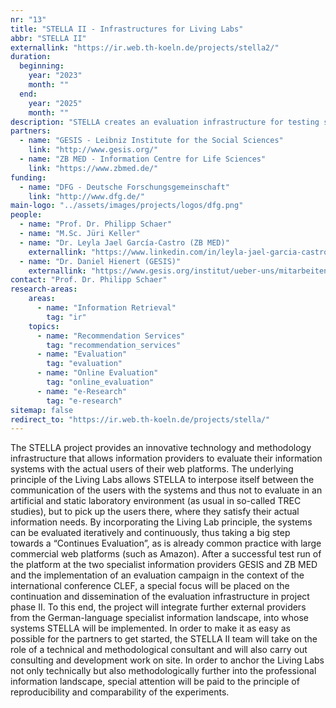 ```yaml
---
nr: "13"
title: "STELLA II - Infrastructures for Living Labs"
abbr: "STELLA II"
externallink: "https://ir.web.th-koeln.de/projects/stella2/"
duration:
  beginning: 
    year: "2023"
    month: ""
  end: 
    year: "2025"
    month: ""
description: "STELLA creates an evaluation infrastructure for testing search and recommendation services with real users in live web environments. It offers researchers an e-Research platform for conducting studies that bridge the gap between controlled lab experiments and real-world applications, providing evaluation methods typically only available to large online platforms."
partners:
  - name: "GESIS - Leibniz Institute for the Social Sciences"
    link: "http://www.gesis.org/"
  - name: "ZB MED - Information Centre for Life Sciences"
    link: "https://www.zbmed.de/"
funding:
  - name: "DFG - Deutsche Forschungsgemeinschaft"
    link: "http://www.dfg.de/"
main-logo: "../assets/images/projects/logos/dfg.png"
people:
  - name: "Prof. Dr. Philipp Schaer"
  - name: "M.Sc. Jüri Keller"
  - name: "Dr. Leyla Jael García-Castro (ZB MED)"
    externallink: "https://www.linkedin.com/in/leyla-jael-garcia-castro-85384a17/"
  - name: "Dr. Daniel Hienert (GESIS)"
    externallink: "https://www.gesis.org/institut/ueber-uns/mitarbeitendenverzeichnis/person/daniel.hienert"
contact: "Prof. Dr. Philipp Schaer"
research-areas:
    areas:
      - name: "Information Retrieval"
        tag: "ir"
    topics:
      - name: "Recommendation Services"
        tag: "recommendation_services"
      - name: "Evaluation"
        tag: "evaluation"
      - name: "Online Evaluation"
        tag: "online_evaluation"
      - name: "e-Research"
        tag: "e-research"
sitemap: false
redirect_to: "https://ir.web.th-koeln.de/projects/stella/"
---
```

The STELLA project provides an innovative technology and methodology infrastructure that allows information providers to evaluate their information systems with the actual users of their web platforms. The underlying principle of the Living Labs allows STELLA to interpose itself between the communication of the users with the systems and thus not to evaluate in an artificial and static laboratory environment (as usual in so-called TREC studies), but to pick up the users there, where they satisfy their actual information needs. By incorporating the Living Lab principle, the systems can be evaluated iteratively and continuously, thus taking a big step towards a “Continues Evaluation”, as is already common practice with large commercial web platforms (such as Amazon). After a successful test run of the platform at the two specialist information providers GESIS and ZB MED and the implementation of an evaluation campaign in the context of the international conference CLEF, a special focus will be placed on the continuation and dissemination of the evaluation infrastructure in project phase II. To this end, the project will integrate further external providers from the German-language specialist information landscape, into whose systems STELLA will be implemented. In order to make it as easy as possible for the partners to get started, the STELLA II team will take on the role of a technical and methodological consultant and will also carry out consulting and development work on site. In order to anchor the Living Labs not only technically but also methodologically further into the professional information landscape, special attention will be paid to the principle of reproducibility and comparability of the experiments.